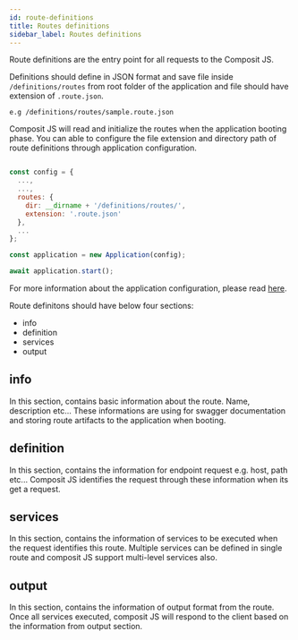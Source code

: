 ```yaml
---
id: route-definitions
title: Routes definitions
sidebar_label: Routes definitions
---
```


Route definitions are the entry point for all requests to the Composit JS. 

Definitions should define in JSON format and save file inside `/definitions/routes` from root folder of the application and file should have extension of `.route.json`. 

`e.g /definitions/routes/sample.route.json`

Composit JS will read and initialize the routes when the application booting phase. You can able to configure the file extension and directory path of route definitions through application configuration.

```js

const config = {
  ...,
  ...,
  routes: {
    dir: __dirname + '/definitions/routes/',
    extension: '.route.json'
  },
  ...
};

const application = new Application(config);

await application.start();

```

For more information about the application configuration, please read [here](application-config.md).

Route definitons should have below four sections:

- info
- definition
- services
- output

## info

In this section, contains basic information about the route. Name, description etc... These informations are using for swagger documentation and storing route artifacts to the application when booting.

## definition

In this section, contains the information for endpoint request e.g. host, path etc... Composit JS identifies the request through these information when its get a request.

## services

In this section, contains the information of services to be executed when the request identifies this route. Multiple services can be defined in single route and composit JS support multi-level services also.

## output

In this section, contains the information of output format from the route. Once all services executed, composit JS will respond to the client based on the information from output section.